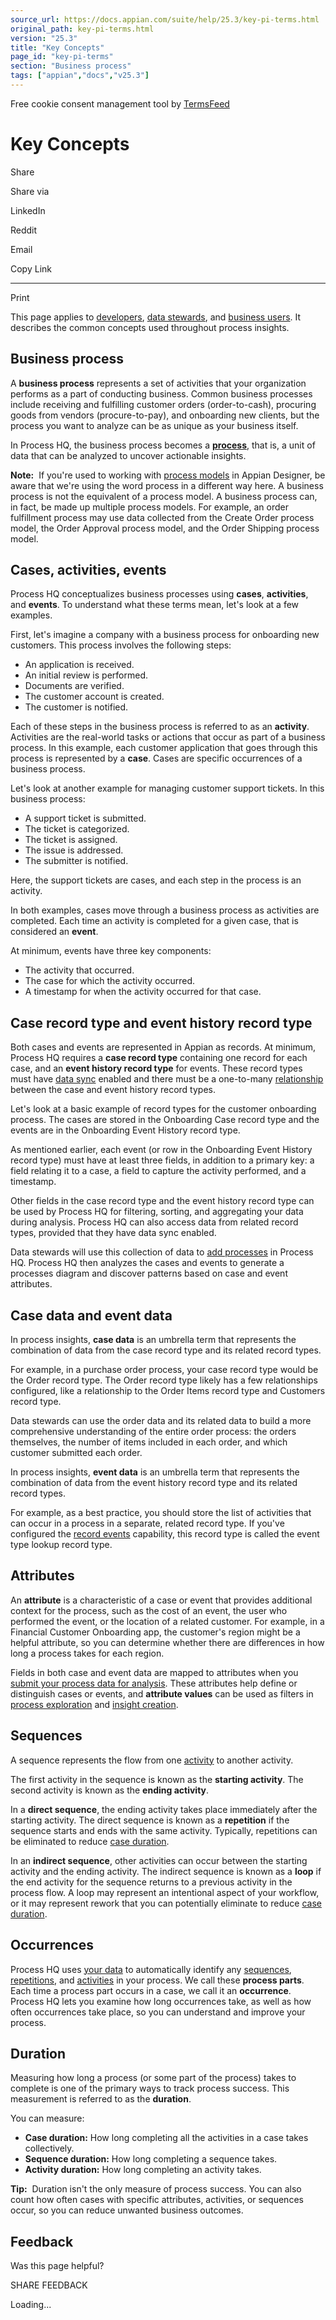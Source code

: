 ```yaml
---
source_url: https://docs.appian.com/suite/help/25.3/key-pi-terms.html
original_path: key-pi-terms.html
version: "25.3"
title: "Key Concepts"
page_id: "key-pi-terms"
section: "Business process"
tags: ["appian","docs","v25.3"]
---
```



Free cookie consent management tool by [TermsFeed](https://www.termsfeed.com/)

# Key Concepts

Share

Share via

LinkedIn

Reddit

Email

Copy Link

* * *

Print

This page applies to [developers](processhq.html#who-can-use-process-hq), [data stewards](processhq.html#-data-stewards), and [business users](processhq.html#who-can-use-process-hq). It describes the common concepts used throughout process insights.

## Business process

A **business process** represents a set of activities that your organization performs as a part of conducting business. Common business processes include receiving and fulfilling customer orders (order-to-cash), procuring goods from vendors (procure-to-pay), and onboarding new clients, but the process you want to analyze can be as unique as your business itself.

In Process HQ, the business process becomes a [**process**](add-process.html#what-is-a-process), that is, a unit of data that can be analyzed to uncover actionable insights.

**Note:**  If you're used to working with [process models](process-model-object.html) in Appian Designer, be aware that we're using the word process in a different way here. A business process is not the equivalent of a process model. A business process can, in fact, be made up multiple process models. For example, an order fulfillment process may use data collected from the Create Order process model, the Order Approval process model, and the Order Shipping process model.

## Cases, activities, events

Process HQ conceptualizes business processes using **cases**, **activities**, and **events**. To understand what these terms mean, let's look at a few examples.

First, let's imagine a company with a business process for onboarding new customers. This process involves the following steps:

-   An application is received.
-   An initial review is performed.
-   Documents are verified.
-   The customer account is created.
-   The customer is notified.

Each of these steps in the business process is referred to as an **activity**. Activities are the real-world tasks or actions that occur as part of a business process. In this example, each customer application that goes through this process is represented by a **case**. Cases are specific occurrences of a business process.

Let's look at another example for managing customer support tickets. In this business process:

-   A support ticket is submitted.
-   The ticket is categorized.
-   The ticket is assigned.
-   The issue is addressed.
-   The submitter is notified.

Here, the support tickets are cases, and each step in the process is an activity.

In both examples, cases move through a business process as activities are completed. Each time an activity is completed for a given case, that is considered an **event**.

At minimum, events have three key components:

-   The activity that occurred.
-   The case for which the activity occurred.
-   A timestamp for when the activity occurred for that case.

## Case record type and event history record type

Both cases and events are represented in Appian as records. At minimum, Process HQ requires a **case record type** containing one record for each case, and an **event history record type** for events. These record types must have [data sync](records-data-sync.html) enabled and there must be a one-to-many [relationship](record-type-relationships.html) between the case and event history record types.

Let's look at a basic example of record types for the customer onboarding process. The cases are stored in the Onboarding Case record type and the events are in the Onboarding Event History record type.

As mentioned earlier, each event (or row in the Onboarding Event History record type) must have at least three fields, in addition to a primary key: a field relating it to a case, a field to capture the activity performed, and a timestamp.

Other fields in the case record type and the event history record type can be used by Process HQ for filtering, sorting, and aggregating your data during analysis. Process HQ can also access data from related record types, provided that they have data sync enabled.

Data stewards will use this collection of data to [add processes](add-process.html) in Process HQ. Process HQ then analyzes the cases and events to generate a processes diagram and discover patterns based on case and event attributes.

## Case data and event data

In process insights, **case data** is an umbrella term that represents the combination of data from the case record type and its related record types.

For example, in a purchase order process, your case record type would be the Order record type. The Order record type likely has a few relationships configured, like a relationship to the Order Items record type and Customers record type.

Data stewards can use the order data and its related data to build a more comprehensive understanding of the entire order process: the orders themselves, the number of items included in each order, and which customer submitted each order.

In process insights, **event data** is an umbrella term that represents the combination of data from the event history record type and its related record types.

For example, as a best practice, you should store the list of activities that can occur in a process in a separate, related record type. If you've configured the [record events](record-events.html) capability, this record type is called the event type lookup record type.

## Attributes

An **attribute** is a characteristic of a case or event that provides additional context for the process, such as the cost of an event, the user who performed the event, or the location of a related customer. For example, in a Financial Customer Onboarding app, the customer's region might be a helpful attribute, so you can determine whether there are differences in how long a process takes for each region.

Fields in both case and event data are mapped to attributes when you [submit your process data for analysis](add-process.html). These attributes help define or distinguish cases or events, and **attribute values** can be used as filters in [process exploration](explore.html) and [insight creation](investigate.html).

## Sequences

A sequence represents the flow from one [activity](#cases-activities-events) to another activity.

The first activity in the sequence is known as the **starting activity**. The second activity is known as the **ending activity**.

In a **direct sequence**, the ending activity takes place immediately after the starting activity. The direct sequence is known as a **repetition** if the sequence starts and ends with the same activity. Typically, repetitions can be eliminated to reduce [case duration](#duration).

In an **indirect sequence**, other activities can occur between the starting activity and the ending activity. The indirect sequence is known as a **loop** if the end activity for the sequence returns to a previous activity in the process flow. A loop may represent an intentional aspect of your workflow, or it may represent rework that you can potentially eliminate to reduce [case duration](#duration).

## Occurrences

Process HQ uses [your data](capture-process-data.html#overview) to automatically identify any [sequences](#sequences), [repetitions](#sequences), and [activities](key-pi-terms.html#cases-activities-events) in your process. We call these **process parts**. Each time a process part occurs in a case, we call it an **occurrence**. Process HQ lets you examine how long occurrences take, as well as how often occurrences take place, so you can understand and improve your process.

## Duration

Measuring how long a process (or some part of the process) takes to complete is one of the primary ways to track process success. This measurement is referred to as the **duration**.

You can measure:

-   **Case duration:** How long completing all the activities in a case takes collectively.
-   **Sequence duration:** How long completing a sequence takes.
-   **Activity duration:** How long completing an activity takes.

**Tip:**  Duration isn't the only measure of process success. You can also count how often cases with specific attributes, activities, or sequences occur, so you can reduce unwanted business outcomes.

## Feedback

Was this page helpful?

SHARE FEEDBACK

Loading...